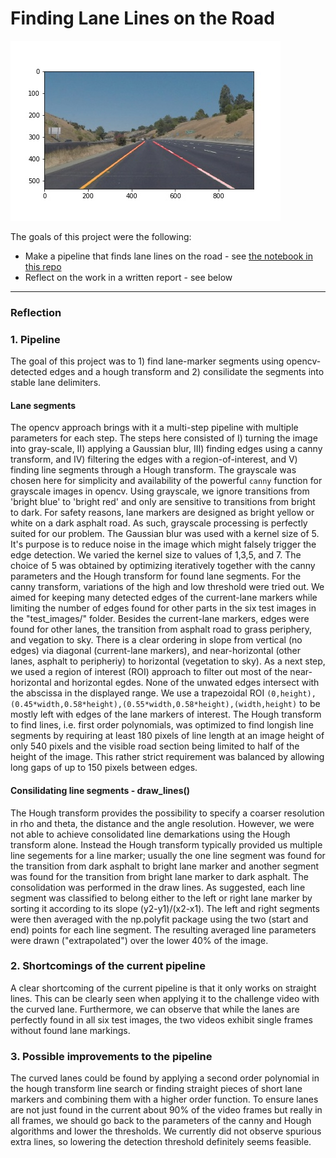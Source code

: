 # **Finding Lane Lines on the Road** 

![alt text](test_images_output/solidYellowCurve2.jpg)

The goals of this project were the following:
* Make a pipeline that finds lane lines on the road - see [the notebook in this repo](P1.ipynb)
* Reflect on the work in a written report - see below
---

### Reflection

### 1. Pipeline
The goal of this project was to 1) find lane-marker segments using opencv-detected edges and a hough transform and 2) consilidate the segments into stable lane delimiters. 
#### Lane segments
The opencv approach brings with it a multi-step pipeline with multiple parameters for each step. The steps here consisted of I) turning the image into gray-scale, II) applying a Gaussian blur, III) finding edges using a canny transform, and IV) filtering the edges with a region-of-interest, and V) finding line segments through a Hough transform.
The grayscale was chosen here for simplicity and availability of the powerful `canny` function for grayscale images in opencv. Using grayscale, we ignore transitions from 'bright blue' to 'bright red' and only are sensitive to transitions from bright to dark. For safety reasons, lane markers are designed as bright yellow or white on a dark asphalt road. As such, grayscale processing is perfectly suited for our problem.
The Gaussian blur was used with a kernel size of 5. It's purpose is to reduce noise in the image which might falsely trigger the edge detection. We varied the kernel size to values of 1,3,5, and 7. The choice of 5 was obtained by optimizing iteratively together with the canny parameters and the Hough transform for found lane segments.
For the canny transform, variations of the high and low threshold were tried out. We aimed for keeping many detected edges of the current-lane markers while limiting the number of edges found for other parts in the six test images in the "test_images/" folder. Besides the current-lane markers, edges were found for other lanes, the transition from asphalt road to grass periphery, and vegation to sky. There is a clear ordering in slope from vertical (no edges) via diagonal (current-lane markers), and near-horizontal (other lanes, asphalt to peripheriy) to horizontal (vegetation to sky).
As a next step, we used a region of interest (ROI) approach to filter out most of the near-horizontal and horizontal egdes. None of the unwated edges intersect with the abscissa in the displayed range. We use a trapezoidal ROI `(0,height),(0.45*width,0.58*height),(0.55*width,0.58*height),(width,height)` to be mostly left with edges of the lane markers of interest.
The Hough transform to find lines, i.e. first order polynomials, was optimized to find longish line segments by requiring at least 180 pixels of line length at an image height of only 540 pixels and the visible road section being limited to half of the height of the image. This rather strict requirement was balanced by allowing long gaps of up to 150 pixels between edges. 

#### Consilidating line segments - draw_lines()
The Hough transform provides the possibility to specify a coarser resolution in rho and theta, the distance and the angle resolution. However, we were not able to achieve consolidated line demarkations using the Hough transform alone. Instead the Hough transform typically provided us multiple line segements for a line marker; usually the one line segment was found for the transition from dark asphalt to bright lane marker and another segment was found for the transition from bright lane marker to dark asphalt. The consolidation was performed in the draw lines. As suggested, each line segment was classified to belong either to the left or right lane marker by sorting it according to its slope (y2-y1)/(x2-x1). The left and right segments were then averaged with the np.polyfit package using the two (start and end) points for each line segment. The resulting averaged line parameters were drawn ("extrapolated") over the lower 40% of the image.



### 2. Shortcomings of the current pipeline
A clear shortcoming of the current pipeline is that it only works on straight lines. This can be clearly seen when applying it to the challenge video with the curved lane. 
Furthermore, we can observe that while the lanes are perfectly found in all six test images, the two videos exhibit single frames without found lane markings. 

### 3. Possible improvements to the pipeline
The curved lanes could be found by applying a second order polynomial in the hough transform line search or finding straight pieces of short lane markers and combining them with a higher order function.
To ensure lanes are not just found in the current about 90% of the video frames but really in all frames, we should go back to the parameters of the canny and Hough algorithms and lower the thresholds. We currently did not observe spurious extra lines, so lowering the detection threshold definitely seems feasible.
